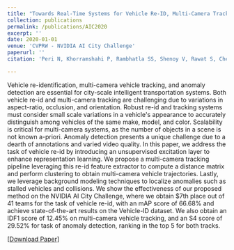 ```yaml
---
title: "Towards Real-Time Systems for Vehicle Re-ID, Multi-Camera Tracking, and Anomaly Detection"
collection: publications
permalink: /publications/AIC2020
excerpt: ''
date: 2020-01-01
venue: 'CVPRW - NVIDIA AI City Challenge'
paperurl: ''
citation: 'Peri N, Khorramshahi P, Rambhatla SS, Shenoy V, Rawat S, Chen JC, Chellappa R. Towards Real-Time Systems for Vehicle Re-ID, Multi-Camera Tracking, and Anomaly Detection. In: Computer Vision and Pattern Recognition Workshops, CVPRW (2020)'

---
```

Vehicle re-identification, multi-camera vehicle tracking, and anomaly detection are essential for city-scale intelligent transportation systems. Both vehicle re-id and multi-camera tracking are challenging due to variations in aspect-ratio, occlusion, and orientation. Robust re-id and tracking systems must consider small scale variations in a vehicle's appearance to accurately distinguish among vehicles of the same make, model, and color. Scalability is critical for multi-camera systems, as the number of objects in a scene is not known a-priori. Anomaly detection presents a unique challenge due to a dearth of annotations and varied video quality. In this paper, we address the task of vehicle re-id by introducing an unsupervised excitation layer to enhance representation learning. We propose a multi-camera tracking pipeline leveraging this re-id feature extractor to compute a distance matrix and perform clustering to obtain multi-camera vehicle trajectories. Lastly, we leverage background modeling techniques to localize anomalies such as stalled vehicles and collisions. We show the effectiveness of our proposed method on the NVIDIA AI City Challenge, where we obtain $7th place out of 41 teams for the task of vehicle re-id, with an mAP score of 66.68% and achieve state-of-the-art results on the Vehicle-ID dataset. We also obtain an IDF1 score of 12.45% on multi-camera vehicle tracking, and an S4 score of 29.52% for task of anomaly detection, ranking in the top 5 for both tracks.

[[Download Paper](http://neeharperi.com/files/AIC2020.pdf)]